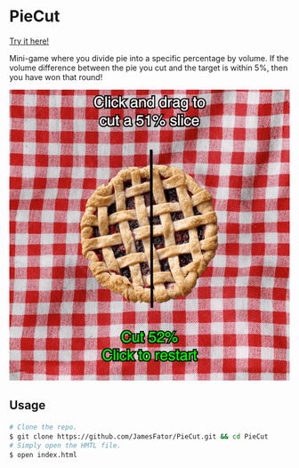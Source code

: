# PieCut
[Try it here!](https://jamesfator.com/pie_cut/)

Mini-game where you divide pie into a specific percentage by volume. If the volume difference between the pie you cut and the target is within 5%, then you have won that round!

![Screenshot](/example.png)

## Usage
```bash
# Clone the repo.
$ git clone https://github.com/JamesFator/PieCut.git && cd PieCut
# Simply open the HMTL file.
$ open index.html
```
